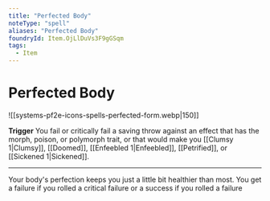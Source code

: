 ```yaml
---
title: "Perfected Body"
noteType: "spell"
aliases: "Perfected Body"
foundryId: Item.OjLlDuVs3F9gGSqm
tags:
  - Item
---
```


# Perfected Body
![[systems-pf2e-icons-spells-perfected-form.webp|150]]

**Trigger** You fail or critically fail a saving throw against an effect that has the morph, poison, or polymorph trait, or that would make you [[Clumsy 1|Clumsy]], [[Doomed]], [[Enfeebled 1|Enfeebled]], [[Petrified]], or [[Sickened 1|Sickened]].

* * *

Your body's perfection keeps you just a little bit healthier than most. You get a failure if you rolled a critical failure or a success if you rolled a failure
